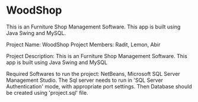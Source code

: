 # WoodShop
This is an Furniture Shop Management Software. This app is built using Java Swing and MySQL.

Project Name: WoodShop
Project Members: Radit, Lemon, Abir

Project Description:
This is an Furniture Shop Management Software.
This app is built using Java Swing and MySQL

Required Softwares to run the project:
NetBeans, Microsoft SQL Server Management Studio.
The Sql server needs to run in 'SQL Server Authentication' mode,
with appropriate port settings. Then Database should be created using 'project.sql' file.
